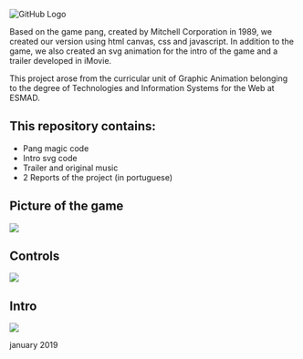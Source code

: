 ![GitHub Logo ](/images2/logo.png )



Based on the game pang, created by Mitchell Corporation in 1989, we created our version using html canvas, css and javascript.
In addition to the game, we also created an svg animation for the intro of the game and a trailer developed in iMovie.

This project arose from the curricular unit of Graphic Animation belonging to the degree of Technologies and Information Systems for the Web at ESMAD.

## This repository contains:
* Pang magic code
* Intro svg code
* Trailer and original music
* 2 Reports of the project (in portuguese)

## Picture of the game
![](/images2/print.PNG )
## Controls
![](/images2/controls2.PNG )
## Intro 
![](PangMagic.gif)


january 2019
